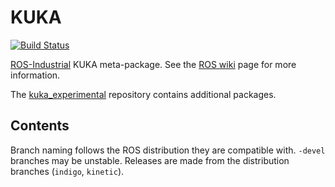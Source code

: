 # KUKA

[![Build Status](http://build.ros.org/job/Idev__kuka__ubuntu_trusty_amd64/badge/icon)](http://build.ros.org/job/Idev__kuka__ubuntu_trusty_amd64)

[ROS-Industrial][] KUKA meta-package. See the [ROS wiki][] page for more information.

The [kuka_experimental][] repository contains additional packages.


## Contents

Branch naming follows the ROS distribution they are compatible with. `-devel` branches may be unstable. Releases are made from the distribution branches (`indigo`, `kinetic`).


[ROS-Industrial]: http://wiki.ros.org/Industrial
[ROS wiki]: http://wiki.ros.org/kuka
[kuka_experimental]: https://github.com/ros-industrial/kuka_experimental
